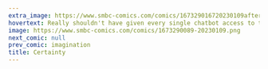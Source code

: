 ```yaml
---
extra_image: https://www.smbc-comics.com/comics/167329016720230109after.png
hovertext: Really shouldn't have given every single chatbot access to the nuclear codes.
image: https://www.smbc-comics.com/comics/1673290089-20230109.png
next_comic: null
prev_comic: imagination
title: Certainty
---
```



